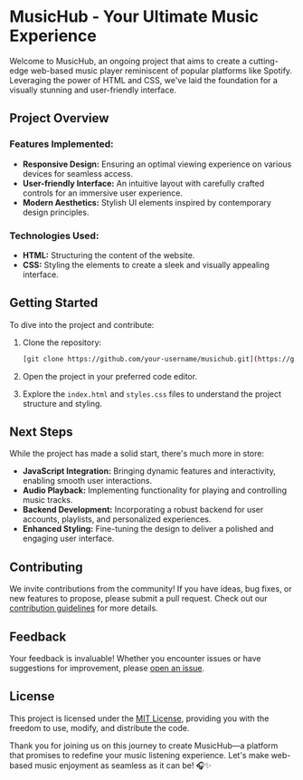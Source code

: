# MusicHub - Your Ultimate Music Experience

Welcome to MusicHub, an ongoing project that aims to create a cutting-edge web-based music player reminiscent of popular platforms like Spotify. Leveraging the power of HTML and CSS, we've laid the foundation for a visually stunning and user-friendly interface.

## Project Overview

### Features Implemented:

- **Responsive Design:** Ensuring an optimal viewing experience on various devices for seamless access.
- **User-friendly Interface:** An intuitive layout with carefully crafted controls for an immersive user experience.
- **Modern Aesthetics:** Stylish UI elements inspired by contemporary design principles.

### Technologies Used:

- **HTML:** Structuring the content of the website.
- **CSS:** Styling the elements to create a sleek and visually appealing interface.

## Getting Started

To dive into the project and contribute:

1. Clone the repository:

    ```bash
    [git clone https://github.com/your-username/musichub.git](https://github.com/ahte24/Music-Player-X-Spotify-clone/tree/master)
    ```

2. Open the project in your preferred code editor.

3. Explore the `index.html` and `styles.css` files to understand the project structure and styling.

## Next Steps

While the project has made a solid start, there's much more in store:

- **JavaScript Integration:** Bringing dynamic features and interactivity, enabling smooth user interactions.
- **Audio Playback:** Implementing functionality for playing and controlling music tracks.
- **Backend Development:** Incorporating a robust backend for user accounts, playlists, and personalized experiences.
- **Enhanced Styling:** Fine-tuning the design to deliver a polished and engaging user interface.

## Contributing

We invite contributions from the community! If you have ideas, bug fixes, or new features to propose, please submit a pull request. Check out our [contribution guidelines](CONTRIBUTING.md) for more details.

## Feedback

Your feedback is invaluable! Whether you encounter issues or have suggestions for improvement, please [open an issue](https://github.com/your-username/musichub/issues).

## License

This project is licensed under the [MIT License](LICENSE), providing you with the freedom to use, modify, and distribute the code.

Thank you for joining us on this journey to create MusicHub—a platform that promises to redefine your music listening experience. Let's make web-based music enjoyment as seamless as it can be! 🎧✨
